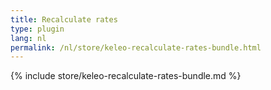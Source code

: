 ```yaml
---
title: Recalculate rates
type: plugin
lang: nl
permalink: /nl/store/keleo-recalculate-rates-bundle.html
---
```


{% include store/keleo-recalculate-rates-bundle.md %}
